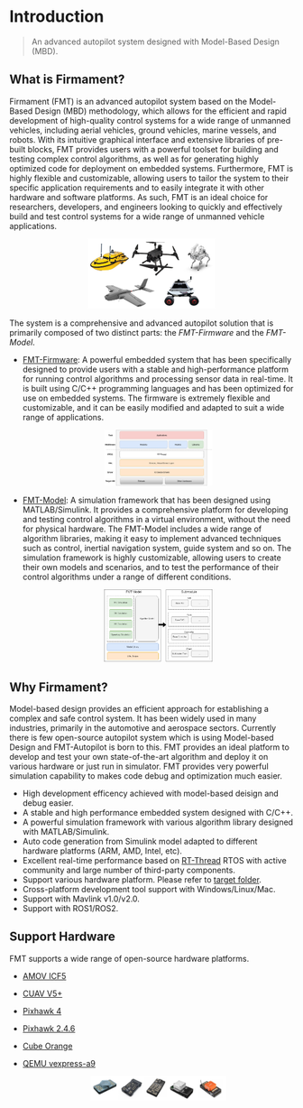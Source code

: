# Introduction

> An advanced autopilot system designed with Model-Based Design (MBD).

## What is Firmament?

Firmament (FMT) is an advanced autopilot system based on the Model-Based Design (MBD) methodology, which allows for the efficient and rapid development of high-quality control systems for a wide range of unmanned vehicles, including aerial vehicles, ground vehicles, marine vessels, and robots. With its intuitive graphical interface and extensive libraries of pre-built blocks, FMT provides users with a powerful toolset for building and testing complex control algorithms, as well as for generating highly optimized code for deployment on embedded systems. Furthermore, FMT is highly flexible and customizable, allowing users to tailor the system to their specific application requirements and to easily integrate it with other hardware and software platforms. As such, FMT is an ideal choice for researchers, developers, and engineers looking to quickly and effectively build and test control systems for a wide range of unmanned vehicle applications.

  <p align="center">
    <img src="./figures/support_vehicle.png" width="45%">
  </p>

The system is a comprehensive and advanced autopilot solution that is primarily composed of two distinct parts: the *FMT-Firmware* and the *FMT-Model*.

- [FMT-Firmware](https://github.com/Firmament-Autopilot/FMT-Firmware): A powerful embedded system that has been specifically designed to provide users with a stable and high-performance platform for running control algorithms and processing sensor data in real-time. It is built using C/C++ programming languages and has been optimized for use on embedded systems. The firmware is extremely flexible and customizable, and it can be easily modified and adapted to suit a wide range of applications.

  <p align="center">
    <img src="./figures/fmt_struct.png" width="40%">
  </p>

- [FMT-Model](https://github.com/Firmament-Autopilot/FMT-Model): A simulation framework that has been designed using MATLAB/Simulink. It provides a comprehensive platform for developing and testing control algorithms in a virtual environment, without the need for physical hardware. The FMT-Model includes a wide range of algorithm libraries, making it easy to implement advanced techniques such as control, inertial navigation system, guide system and so on. The simulation framework is highly customizable, allowing users to create their own models and scenarios, and to test the performance of their control algorithms under a range of different conditions.

  <p align="center">
    <img src="./figures/fmt_model.png" width="40%">
  </p>

## Why Firmament?

Model-based design provides an efficient approach for establishing a complex and safe control system. It has been widely used in many industries, primarily in the automotive and aerospace sectors. Currently there is few open-source autopilot system which is using Model-based Design and FMT-Autopilot is born to this. FMT provides an ideal platform to develop and test your own state-of-the-art algorithm and deploy it on various hardware or just run in simulator. FMT provides very powerful simulation capability to makes code debug and optimization much easier.

- High development efficency achieved with model-based deisign and debug easier.
- A stable and high performance embedded system designed with C/C++.
- A powerful simulation framework with various algorithm library designed with MATLAB/Simulink.
- Auto code generation from Simulink model adapted to different hardware platforms (ARM, AMD, Intel, etc).
- Excellent real-time performance based on [RT-Thread](https://www.rt-thread.io/) RTOS with active community and large number of third-party components.
- Support various hardware platform. Please refer to [target folder](https://github.com/Firmament-Autopilot/FMT-Firmware/tree/master/target).
- Cross-platform development tool support with Windows/Linux/Mac.
- Support with Mavlink v1.0/v2.0.
- Support with ROS1/ROS2.

## Support Hardware

FMT supports a wide range of open-source hardware platforms.

- [AMOV ICF5](https://github.com/Firmament-Autopilot/FMT-Firmware/blob/master/target/amov/icf5/README.md)
- [CUAV V5+](https://github.com/Firmament-Autopilot/FMT-Firmware/blob/master/target/cuav/v5_plus/README.md)
- [Pixhawk 4](https://github.com/Firmament-Autopilot/FMT-Firmware/blob/master/target/pixhawk/fmu-v5/README.md)
- [Pixhawk 2.4.6](https://github.com/Firmament-Autopilot/FMT-Firmware/blob/master/target/pixhawk/fmu-v2/README.md)
- [Cube Orange](https://github.com/Firmament-Autopilot/FMT-Firmware/blob/master/target/cubepilot/cubeorange/README.md)
- [QEMU vexpress-a9](https://github.com/Firmament-Autopilot/FMT-Firmware/blob/master/target/qemu/qemu-vexpress-a9/README.md)

  <p align="center">
    <img src="./figures/support_hardware.png" width="50%">
  </p>